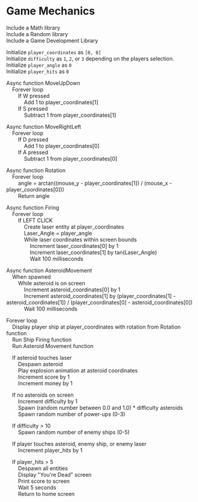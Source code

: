 # Game Mechanics

Include a Math library  
Include a Random library  
Include a Game Development Library  

Initialize `player_coordinates` as `[0, 0]`  
Initialize `difficulty` as `1`, `2`, or `3` depending on the players selection.
Initialize `player_angle` as `0`  
Initialize `player_hits` as `0`  

Async function MoveUpDown  
&nbsp;&nbsp;&nbsp;&nbsp;Forever loop  
&nbsp;&nbsp;&nbsp;&nbsp;&nbsp;&nbsp;&nbsp;&nbsp;If W pressed  
&nbsp;&nbsp;&nbsp;&nbsp;&nbsp;&nbsp;&nbsp;&nbsp;&nbsp;&nbsp;&nbsp;&nbsp;Add 1 to player_coordinates[1]  
&nbsp;&nbsp;&nbsp;&nbsp;&nbsp;&nbsp;&nbsp;&nbsp;If S pressed  
&nbsp;&nbsp;&nbsp;&nbsp;&nbsp;&nbsp;&nbsp;&nbsp;&nbsp;&nbsp;&nbsp;&nbsp;Subtract 1 from player_coordinates[1]  

Async function MoveRightLeft  
&nbsp;&nbsp;&nbsp;&nbsp;Forever loop  
&nbsp;&nbsp;&nbsp;&nbsp;&nbsp;&nbsp;&nbsp;&nbsp;If D pressed  
&nbsp;&nbsp;&nbsp;&nbsp;&nbsp;&nbsp;&nbsp;&nbsp;&nbsp;&nbsp;&nbsp;&nbsp;Add 1 to player_coordinates[0]  
&nbsp;&nbsp;&nbsp;&nbsp;&nbsp;&nbsp;&nbsp;&nbsp;If A pressed  
&nbsp;&nbsp;&nbsp;&nbsp;&nbsp;&nbsp;&nbsp;&nbsp;&nbsp;&nbsp;&nbsp;&nbsp;Subtract 1 from player_coordinates[0]  

Async function Rotation  
&nbsp;&nbsp;&nbsp;&nbsp;Forever loop  
&nbsp;&nbsp;&nbsp;&nbsp;&nbsp;&nbsp;&nbsp;&nbsp;angle = arctan((mouse_y - player_coordinates[1]) / (mouse_x - player_coordinates[0]))  
&nbsp;&nbsp;&nbsp;&nbsp;&nbsp;&nbsp;&nbsp;&nbsp;Return angle  

Async function Firing  
&nbsp;&nbsp;&nbsp;&nbsp;Forever loop  
&nbsp;&nbsp;&nbsp;&nbsp;&nbsp;&nbsp;&nbsp;&nbsp;If LEFT CLICK  
&nbsp;&nbsp;&nbsp;&nbsp;&nbsp;&nbsp;&nbsp;&nbsp;&nbsp;&nbsp;&nbsp;&nbsp;Create laser entity at player_coordinates  
&nbsp;&nbsp;&nbsp;&nbsp;&nbsp;&nbsp;&nbsp;&nbsp;&nbsp;&nbsp;&nbsp;&nbsp;Laser_Angle = player_angle  
&nbsp;&nbsp;&nbsp;&nbsp;&nbsp;&nbsp;&nbsp;&nbsp;&nbsp;&nbsp;&nbsp;&nbsp;While laser coordinates within screen bounds  
&nbsp;&nbsp;&nbsp;&nbsp;&nbsp;&nbsp;&nbsp;&nbsp;&nbsp;&nbsp;&nbsp;&nbsp;&nbsp;&nbsp;&nbsp;&nbsp;Increment laser_coordinates[0] by 1  
&nbsp;&nbsp;&nbsp;&nbsp;&nbsp;&nbsp;&nbsp;&nbsp;&nbsp;&nbsp;&nbsp;&nbsp;&nbsp;&nbsp;&nbsp;&nbsp;Increment laser_coordinates[1] by tan(Laser_Angle)  
&nbsp;&nbsp;&nbsp;&nbsp;&nbsp;&nbsp;&nbsp;&nbsp;&nbsp;&nbsp;&nbsp;&nbsp;&nbsp;&nbsp;&nbsp;&nbsp;Wait 100 milliseconds  

Async function AsteroidMovement  
&nbsp;&nbsp;&nbsp;&nbsp;When spawned  
&nbsp;&nbsp;&nbsp;&nbsp;&nbsp;&nbsp;&nbsp;&nbsp;While asteroid is on screen  
&nbsp;&nbsp;&nbsp;&nbsp;&nbsp;&nbsp;&nbsp;&nbsp;&nbsp;&nbsp;&nbsp;&nbsp;Increment asteroid_coordinates[0] by 1  
&nbsp;&nbsp;&nbsp;&nbsp;&nbsp;&nbsp;&nbsp;&nbsp;&nbsp;&nbsp;&nbsp;&nbsp;Increment asteroid_coordinates[1] by (player_coordinates[1] - asteroid_coordinates[1]) / (player_coordinates[0] - asteroid_coordinates[0])  
&nbsp;&nbsp;&nbsp;&nbsp;&nbsp;&nbsp;&nbsp;&nbsp;&nbsp;&nbsp;&nbsp;&nbsp;Wait 100 milliseconds  

Forever loop  
&nbsp;&nbsp;&nbsp;&nbsp;Display player ship at player_coordinates with rotation from Rotation function  
&nbsp;&nbsp;&nbsp;&nbsp;Run Ship Firing function  
&nbsp;&nbsp;&nbsp;&nbsp;Run Asteroid Movement function  

&nbsp;&nbsp;&nbsp;&nbsp;If asteroid touches laser  
&nbsp;&nbsp;&nbsp;&nbsp;&nbsp;&nbsp;&nbsp;&nbsp;Despawn asteroid  
&nbsp;&nbsp;&nbsp;&nbsp;&nbsp;&nbsp;&nbsp;&nbsp;Play explosion animation at asteroid coordinates  
&nbsp;&nbsp;&nbsp;&nbsp;&nbsp;&nbsp;&nbsp;&nbsp;Increment score by 1  
&nbsp;&nbsp;&nbsp;&nbsp;&nbsp;&nbsp;&nbsp;&nbsp;Increment money by 1  

&nbsp;&nbsp;&nbsp;&nbsp;If no asteroids on screen  
&nbsp;&nbsp;&nbsp;&nbsp;&nbsp;&nbsp;&nbsp;&nbsp;Increment difficulty by 1  
&nbsp;&nbsp;&nbsp;&nbsp;&nbsp;&nbsp;&nbsp;&nbsp;Spawn (random number between 0.0 and 1.0) * difficulty asteroids  
&nbsp;&nbsp;&nbsp;&nbsp;&nbsp;&nbsp;&nbsp;&nbsp;Spawn random number of power-ups (0-3)  

&nbsp;&nbsp;&nbsp;&nbsp;If difficulty > 10  
&nbsp;&nbsp;&nbsp;&nbsp;&nbsp;&nbsp;&nbsp;&nbsp;Spawn random number of enemy ships (0-5)  

&nbsp;&nbsp;&nbsp;&nbsp;If player touches asteroid, enemy ship, or enemy laser  
&nbsp;&nbsp;&nbsp;&nbsp;&nbsp;&nbsp;&nbsp;&nbsp;Increment player_hits by 1  

&nbsp;&nbsp;&nbsp;&nbsp;If player_hits > 5  
&nbsp;&nbsp;&nbsp;&nbsp;&nbsp;&nbsp;&nbsp;&nbsp;Despawn all entities  
&nbsp;&nbsp;&nbsp;&nbsp;&nbsp;&nbsp;&nbsp;&nbsp;Display "You're Dead" screen  
&nbsp;&nbsp;&nbsp;&nbsp;&nbsp;&nbsp;&nbsp;&nbsp;Print score to screen  
&nbsp;&nbsp;&nbsp;&nbsp;&nbsp;&nbsp;&nbsp;&nbsp;Wait 5 seconds  
&nbsp;&nbsp;&nbsp;&nbsp;&nbsp;&nbsp;&nbsp;&nbsp;Return to home screen  
